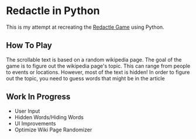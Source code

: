 # Redactle in Python

This is my attempt at recreating the [Redactle Game](https://redactle.net) using Python.

## How To Play

The scrollable text is based on a random wikipedia page. The goal of the game is to figure out the wikipedia page's topic. This can range from people to events or locations. However, most of the text is hidden! In order to figure out the topic, you need to guess words that might be in the article

## Work In Progress

- User Input
- Hidden Words/Hiding Words
- UI Improvements
- Optimize Wiki Page Randomizer
